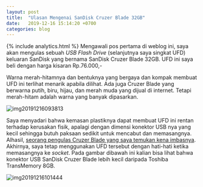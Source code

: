 ```yaml
---
layout: post
title:  "Ulasan Mengenai SanDisk Cruzer Blade 32GB"
date:   2019-12-16 15:14:20 +0700
categories: blog
---
```

{% include analytics.html %}
Mengawali pos pertama di weblog ini, saya akan mengulas sebuah _USB Flash Drive_ (selanjutnya saya singkat UFD) keluaran SanDisk yang bernama SanDisk Cruzer Blade 32GB. UFD ini saya beli dengan harga kisaran Rp.76.000,-

Warna merah-hitamnya dan bentuknya yang bergaya dan kompak membuat UFD ini terlihat menarik apabila dilihat. Ada juga Cruzer Blade yang berwarna putih, biru, hijau, dan merah muda yang dijual di internet. Tetapi merah-hitam adalah warna yang banyak dipasarkan.

![img20191216093813](https://adhiansyahancha.files.wordpress.com/2019/12/img20191216093813.jpg?w=500)

Saya menyadari bahwa kemasan plastiknya dapat membuat UFD ini rentan terhadap kerusakan fisik, apalagi dengan dimensi konektor USB nya yang kecil sehingga butuh paksaan sedikit untuk mencabut dan memasangnya. Alhasil, [seorang pengulas Cruzer Blade yang saya temukan kena imbasnya](http://commonemitter.blogspot.com/2012/07/review-sandisk-cruzer-blade-4gb-usb.html). Akhirnya, saya tetap menggunakan UFD tersebut dengan hati-hati ketika memasangnya ke _socket_. Pada gambar dibawah ini kalian bisa lihat bahwa konektor USB SanDisk Cruzer Blade lebih kecil daripada Toshiba TransMemory 8GB.

![img20191216101444](https://adhiansyahancha.files.wordpress.com/2019/12/img20191216101444.jpg?w=500)